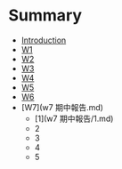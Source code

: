 # Summary

* [Introduction](README.md)
* [W1](w1.md)
* [W2](w2.md)
* [W3](w3.md)
* [W4](w4.md)
* [W5](w5.md)
* [W6](w6.md)
* [W7](w7 期中報告.md)
  * [1](w7 期中報告/1.md)
  * 2
  * 3
  * 4
  * 5


